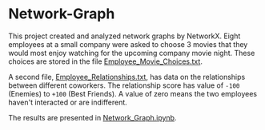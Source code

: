 # Network-Graph
This project created and analyzed network graphs by NetworkX. Eight employees at a small company were asked to choose 3 movies that they would most enjoy watching for the upcoming company movie night. These choices are stored in the file [Employee_Movie_Choices.txt](https://github.com/iDataist/Network-Graph/blob/master/Employee_Movie_Choices.txt).

A second file, [Employee_Relationships.txt](https://github.com/iDataist/Network-Graph/blob/master/Employee_Relationships.txt), has data on the relationships between different coworkers. The relationship score has value of `-100` (Enemies) to `+100` (Best Friends). A value of zero means the two employees haven't interacted or are indifferent.

The results are presented in [Network_Graph.ipynb](https://github.com/iDataist/Network-Graph/blob/master/Network_Graph.ipynb).
